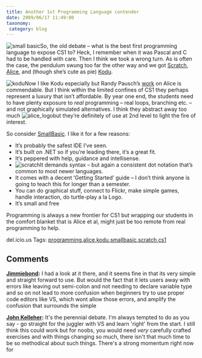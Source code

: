 ```yaml
---
title: Another 1st Programming Language contender
date: 2009/06/17 11:49:00
taxonomy: 
 category: blog 
---
```


![small basic](http://lh3.ggpht.com/_-8eBgLSYyzA/SjjYQJPW80I/AAAAAAAAEbA/kKgXr76Mn94/smallbasic23.png?imgmax=800)So, the old debate – what is the best first programming language to expose CS1 to? Heck, I remember when it was Pascal and C had to be handled with care. Then I think we took a wrong turn. As is often the case, the pendulum swung too far the other way and we got [Scratch](http://scratch.mit.edu/), [Alice](http://www.alice.org/), and (though she’s cute as pie) [Kodu](http://research.microsoft.com/en-us/projects/kodu/).

![kodu](http://lh5.ggpht.com/_-8eBgLSYyzA/SjjYQpROhcI/AAAAAAAAEbE/wlATulpNb2Q/kodu6.jpg?imgmax=800)Now I like Kodu especially but Randy Pausch’s [work](http://www.youtube.com/watch?v=ji5_MqicxSo) on Alice is commendable. But I think within the limited confines of CS1 they perhaps represent a luxury that isn’t affordable. By year one end, the students need to have plenty exposure to _real_ programming – real loops, branching etc. – and not graphically simulated alternatives. I think they abstract away too much ![alice_logo](http://lh3.ggpht.com/_-8eBgLSYyzA/SjjYQ38vBuI/AAAAAAAAEbI/_3lKqb8KuvM/alice_logo3.jpg?imgmax=800)but they’re definitely of use at 2nd level to light the fire of interest.

So consider [SmallBasic](http://msdn.microsoft.com/en-us/devlabs/cc950524.aspx). I like it for a few reasons:

* It’s probably the safest IDE I’ve seen.
* It’s built on .NET so if you’re leading there, it’s a great fit.
* It’s peppered with help, guidance and intellisense.
* ![scratch](http://lh5.ggpht.com/_-8eBgLSYyzA/SjjYRik-sOI/AAAAAAAAEbM/0NAcBftv-0o/scratch%5B2%5D.png?imgmax=800)It demands syntax – but again a consistent dot notation that’s common to most newer languages.
* It comes with a decent ‘Getting Started’ guide – I don’t think anyone is going to teach this for longer than a semester.
* You can do graphical stuff, connect to Flickr, make simple games, handle interaction, do turtle-play a la Logo.
* It’s small and free

Programming is always a new frontier for CS1 but wrapping our students in the comfort blanket that is Alice et al, might just be too remote from real programming to help.

del.icio.us Tags: [programming](http://del.icio.us/popular/programming),[alice](http://del.icio.us/popular/alice),[kodu](http://del.icio.us/popular/kodu),[smallbasic](http://del.icio.us/popular/smallbasic),[scratch](http://del.icio.us/popular/scratch),[cs1](http://del.icio.us/popular/cs1)

## Comments

**[Jimmiebond](#8 "2009-06-17 20:52:08"):** I had a look at it there, and it seems fine in that its very simple and straight forward to use. But would the fact that it lets users away with errors like leaving out semi-colon and not needing to declare variable type and so on not lead to more confusion when beginners try to use proper code editors like VS, which wont allow those errors, and amplify the confusion that surrounds the simple

**[John Kelleher](#9 "2009-06-21 18:19:35"):** It's the perennial debate. I'm always tempted to do as you say - go straight for the juggler with VS and learn 'right' from the start. I still think this could work but for noobs, you would need *very* carefully crafted exercises and with things changing so much, there isn't that much time to be so methodical about such things.
There's a strong momentum right now for




